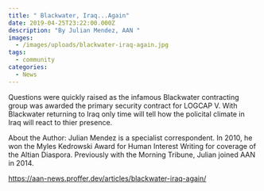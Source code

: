 ```yaml
---
title: " Blackwater, Iraq...Again"
date: 2019-04-25T23:22:00.000Z
description: "By Julian Mendez, AAN "
images:
  - /images/uploads/blackwater-iraq-again.jpg
tags:
  - community
categories:
  - News
---
```

<!--StartFragment-->

Questions were quickly raised as the infamous Blackwater contracting group was awarded the primary security contract for LOGCAP V. With Blackwater returning to Iraq only time will tell how the policital climate in Iraq will react to thier presence.



About the Author: Julian Mendez is a specialist correspondent. In 2010, he won the Myles Kedrowski Award for Human Interest Writing for coverage of the Altian Diaspora. Previously with the Morning Tribune, Julian joined AAN in 2014.

https://aan-news.proffer.dev/articles/blackwater-iraq-again/

<!--EndFragment-->